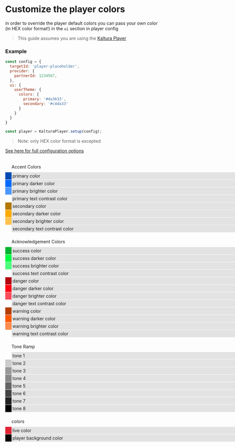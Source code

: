 
# Customize the player colors

in order to override the player default colors you can pass your own color (in HEX color format!) in the `ui` section in player config

> This guide assumes you are using the [Kaltura Player]

[kaltura player]: https://github.com/kaltura/kaltura-player-js/

### Example
```js
const config = {
  targetId: 'player-placeholder',
  provider: {
    partnerId: 1234567,
  },
  ui: {
    userTheme: {
      colors: {
        primary: '#da3633',
        secondary: '#c4da33'
      }
    }
  }
}

const player = KalturaPlayer.setup(config);
```
> Note: only HEX color format is excepted

[See here for full configuration options](https://github.com/kaltura/playkit-js-ui/tree/master/flow-typed/types/user-theme.js)


<style>
    :root {
      --playkit-primary-hsl-hue: 215deg;
      --playkit-secondary-hsl-hue: 40deg;
      --playkit-success-hsl-hue: 136deg;
      --playkit-danger-hsl-hue: 355deg;
      --playkit-warning-hsl-hue: 21deg;
      --playkit-hsl-saturation: 100%;
      --playkit-hsl-lightness: 50%;
      --playkit-primary-color: hsl(var(--playkit-primary-hsl-hue) var(--playkit-hsl-saturation) var(--playkit-hsl-lightness));
      --playkit-primary-darker-color: hsl(var(--playkit-primary-hsl-hue) var(--playkit-hsl-saturation) calc(var(--playkit-hsl-lightness) - 15%));
      --playkit-primary-brighter-color: hsl(var(--playkit-primary-hsl-hue) var(--playkit-hsl-saturation) calc(var(--playkit-hsl-lightness) + 15%));
      --playkit-primary-text-contrast-color: #ffffff;
      --playkit-secondary-color: hsl(var(--playkit-secondary-hsl-hue) var(--playkit-hsl-saturation) var(--playkit-hsl-lightness));
      --playkit-secondary-darker-color: hsl(var(--playkit-secondary-hsl-hue) var(--playkit-hsl-saturation) calc(var(--playkit-hsl-lightness) - 15%));
      --playkit-secondary-brighter-color: hsl(var(--playkit-secondary-hsl-hue) var(--playkit-hsl-saturation) calc(var(--playkit-hsl-lightness) + 15%));
      --playkit-secondary-text-contrast-color: #ffffff;
      --playkit-success-color: hsl(var(--playkit-success-hsl-hue) var(--playkit-hsl-saturation) var(--playkit-hsl-lightness));
      --playkit-success-darker-color: hsl(var(--playkit-success-hsl-hue) var(--playkit-hsl-saturation) calc(var(--playkit-hsl-lightness) - 15%));
      --playkit-success-brighter-color: hsl(var(--playkit-success-hsl-hue) var(--playkit-hsl-saturation) calc(var(--playkit-hsl-lightness) + 15%));
      --playkit-success-text-contrast-color: #ffffff;
      --playkit-danger-color: hsl(var(--playkit-danger-hsl-hue) var(--playkit-hsl-saturation) var(--playkit-hsl-lightness));
      --playkit-danger-darker-color: hsl(var(--playkit-danger-hsl-hue) var(--playkit-hsl-saturation) calc(var(--playkit-hsl-lightness) - 15%));
      --playkit-danger-brighter-color: hsl(var(--playkit-danger-hsl-hue) var(--playkit-hsl-saturation) calc(var(--playkit-hsl-lightness) + 15%));
      --playkit-danger-text-contrast-color: #ffffff;
      --playkit-warning-color: hsl(var(--playkit-warning-hsl-hue) var(--playkit-hsl-saturation) var(--playkit-hsl-lightness));
      --playkit-warning-darker-color: hsl(var(--playkit-warning-hsl-hue) var(--playkit-hsl-saturation) calc(var(--playkit-hsl-lightness) - 15%));
      --playkit-warning-brighter-color: hsl(var(--playkit-warning-hsl-hue) var(--playkit-hsl-saturation) calc(var(--playkit-hsl-lightness) + 15%));
      --playkit-warning-text-contrast-color: #ffffff;
      --playkit-tone-1-color: #ffffff;
      --playkit-tone-2-color: #cccccc;
      --playkit-tone-3-color: #999999;
      --playkit-tone-4-color: #888888;
      --playkit-tone-5-color: #666666;
      --playkit-tone-6-color: #444444;
      --playkit-tone-7-color: #222222;
      --playkit-tone-8-color: #000000;
      --playkit-live-color: #e12536;
      --playkit-player-background-color: #000000;
    }

    .container {
      width: 1000px;
      display: flex;
    }
    .col1 {
      width: 20px;
      flex-direction: column;
      display: flex;
    }

    .col2 {
      flex: 10;
      flex-direction: column;
      display: flex;
    }

    .aaa {
      flex: 1;
      display: flex;
      padding: 3px;
      margin-bottom: 1px;
    }

    .bbb {
      flex: 1;
      display: flex;
      padding: 3px;
      margin-bottom: 1px;
      background-color: #e3e3e3;
    }

    .ggg {
      flex: 1;
      display: flex;
      padding: 20px 0 9px 0;
    }
</style>

<div class="container">
  <div class="col1">
    <div class="ggg"></div>
    <div style="background-color: var(--playkit-primary-darker-color)"class="aaa"></div>
    <div style="background-color: var(--playkit-primary-color)"class="aaa"></div>
    <div style="background-color: var(--playkit-primary-brighter-color)"class="aaa"></div>
    <div style="background-color: var(--playkit-primary-text-contrast-color)"class="aaa"></div>
    <div style="background-color: var(--playkit-secondary-darker-color)"class="aaa"></div>
    <div style="background-color: var(--playkit-secondary-color)"class="aaa"></div>
    <div style="background-color: var(--playkit-secondary-brighter-color)"class="aaa"></div>
    <div style="background-color: var(--playkit-secondary-text-contrast-color)"class="aaa"></div>
    <div class="ggg"></div>
    <div style="background-color: var(--playkit-success-darker-color)"class="aaa"></div>
    <div style="background-color: var(--playkit-success-color)"class="aaa"></div>
    <div style="background-color: var(--playkit-success-brighter-color)"class="aaa"></div>
    <div style="background-color: var(--playkit-success-text-contrast-color)"class="aaa"></div>
    <div style="background-color: var(--playkit-danger-darker-color)"class="aaa"></div>
    <div style="background-color: var(--playkit-danger-color)"class="aaa"></div>
    <div style="background-color: var(--playkit-danger-brighter-color)"class="aaa"></div>
    <div style="background-color: var(--playkit-danger-text-contrast-color)"class="aaa"></div>
    <div style="background-color: var(--playkit-warning-darker-color)"class="aaa"></div>
    <div style="background-color: var(--playkit-warning-color)"class="aaa"></div>
    <div style="background-color: var(--playkit-warning-brighter-color)"class="aaa"></div>
    <div style="background-color: var(--playkit-warning-text-contrast-color)"class="aaa"></div>
    <div class="ggg"></div>
    <div style="background-color: var(--playkit-tone-1-color)"class="aaa"></div>
    <div style="background-color: var(--playkit-tone-2-color)"class="aaa"></div>
    <div style="background-color: var(--playkit-tone-3-color)"class="aaa"></div>
    <div style="background-color: var(--playkit-tone-4-color)"class="aaa"></div>
    <div style="background-color: var(--playkit-tone-5-color)"class="aaa"></div>
    <div style="background-color: var(--playkit-tone-6-color)"class="aaa"></div>
    <div style="background-color: var(--playkit-tone-7-color)"class="aaa"></div>
    <div style="background-color: var(--playkit-tone-8-color)"class="aaa"></div>
    <div class="ggg"></div>
    <div style="background-color: var(--playkit-live-color)"class="aaa"></div>
    <div style="background-color: var(--playkit-player-background-color)"class="aaa"></div>
  </div>
  <div class="col2">
    <div class="ggg">Accent Colors</div>
    <div class="bbb">primary color</div>
    <div class="bbb">primary darker color</div>
    <div class="bbb">primary brighter color</div>
    <div class="bbb">primary text contrast color</div>
    <div class="bbb">secondary color</div>
    <div class="bbb">secondary darker color</div>
    <div class="bbb">secondary brighter color</div>
    <div class="bbb">secondary text contrast color</div>
    <div class="ggg">Acknowledgement Colors</div>
    <div class="bbb">success color</div>
    <div class="bbb">success darker color</div>
    <div class="bbb">success brighter color</div>
    <div class="bbb">success text contrast color</div>
    <div class="bbb">danger color</div>
    <div class="bbb">danger darker color</div>
    <div class="bbb">danger brighter color</div>
    <div class="bbb">danger text contrast color</div>
    <div class="bbb">warning color</div>
    <div class="bbb">warning darker color</div>
    <div class="bbb">warning brighter color</div>
    <div class="bbb">warning text contrast color</div>
    <div class="ggg">Tone Ramp</div>
    <div class="bbb">tone 1</div>
    <div class="bbb">tone 2</div>
    <div class="bbb">tone 3</div>
    <div class="bbb">tone 4</div>
    <div class="bbb">tone 5</div>
    <div class="bbb">tone 6</div>
    <div class="bbb">tone 7</div>
    <div class="bbb">tone 8</div>
    <div class="ggg">colors</div>
    <div class="bbb">live color</div>
    <div class="bbb">player background color</div>
  </div>
</div>
